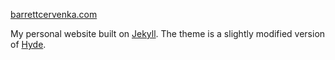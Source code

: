 [barrettcervenka.com](http://barrettcervenka.com)

My personal website built on [Jekyll](https://jekyllrb.com). The theme is a slightly modified version of [Hyde](https://github.com/poole/hyde).
